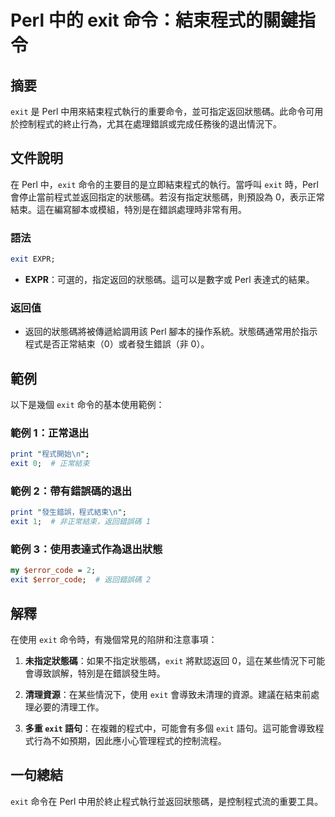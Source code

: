 <!--
Meta Description: # Perl 中的 exit 命令：結束程式的關鍵指令 ## 摘要 `exit` 是 Perl 中用來結束程式執行的重要命令，並可指定返回狀態碼。此命令可用於控制程式的終止行為，尤其在處理錯誤或完成任務後的退出情況下。 ## 文件說明 在 Perl 中，`exit` 命令的主要目的是立即結束程式的執...
Meta Keywords: exit, perl, expr, print, 返回錯誤碼
-->

# Perl 中的 exit 命令：結束程式的關鍵指令

## 摘要
`exit` 是 Perl 中用來結束程式執行的重要命令，並可指定返回狀態碼。此命令可用於控制程式的終止行為，尤其在處理錯誤或完成任務後的退出情況下。

## 文件說明
在 Perl 中，`exit` 命令的主要目的是立即結束程式的執行。當呼叫 `exit` 時，Perl 會停止當前程式並返回指定的狀態碼。若沒有指定狀態碼，則預設為 0，表示正常結束。這在編寫腳本或模組，特別是在錯誤處理時非常有用。

### 語法
```perl
exit EXPR;
```
- **EXPR**：可選的，指定返回的狀態碼。這可以是數字或 Perl 表達式的結果。

### 返回值
- 返回的狀態碼將被傳遞給調用該 Perl 腳本的操作系統。狀態碼通常用於指示程式是否正常結束（0）或者發生錯誤（非 0）。

## 範例
以下是幾個 `exit` 命令的基本使用範例：

### 範例 1：正常退出
```perl
print "程式開始\n";
exit 0;  # 正常結束
```

### 範例 2：帶有錯誤碼的退出
```perl
print "發生錯誤，程式結束\n";
exit 1;  # 非正常結束，返回錯誤碼 1
```

### 範例 3：使用表達式作為退出狀態
```perl
my $error_code = 2;
exit $error_code;  # 返回錯誤碼 2
```

## 解釋
在使用 `exit` 命令時，有幾個常見的陷阱和注意事項：

1. **未指定狀態碼**：如果不指定狀態碼，`exit` 將默認返回 0，這在某些情況下可能會導致誤解，特別是在錯誤發生時。
   
2. **清理資源**：在某些情況下，使用 `exit` 會導致未清理的資源。建議在結束前處理必要的清理工作。

3. **多重 `exit` 語句**：在複雜的程式中，可能會有多個 `exit` 語句。這可能會導致程式行為不如預期，因此應小心管理程式的控制流程。

## 一句總結
`exit` 命令在 Perl 中用於終止程式執行並返回狀態碼，是控制程式流的重要工具。